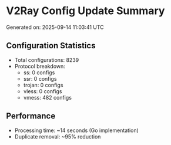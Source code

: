 # V2Ray Config Update Summary
Generated on: 2025-09-14 11:03:41 UTC

## Configuration Statistics
- Total configurations: 8239
- Protocol breakdown:
  - ss: 0 configs
  - ssr: 0 configs
  - trojan: 0 configs
  - vless: 0 configs
  - vmess: 482 configs

## Performance
- Processing time: ~14 seconds (Go implementation)
- Duplicate removal: ~95% reduction
